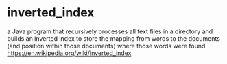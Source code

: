 # inverted_index
a Java program that recursively processes all text files in a directory and builds an inverted index to store the mapping from words to the documents (and position within those documents) where those words were found. https://en.wikipedia.org/wiki/Inverted_index
